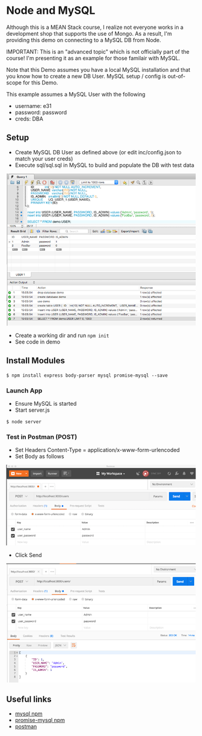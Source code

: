 # Node and MySQL
Although this is a MEAN Stack course, I realize not everyone works in a development shop that supports the use of Mongo.
As a result, I'm providing this demo on connecting to a MySQL DB from Node.

IMPORTANT: This is an "advanced topic" which is not officially part of the course! I'm presenting it as an example for those familair with MySQL.

Note that this Demo assumes you have a local MySQL installation and that you know how to create a new DB User. MySQL setup / config is out-of-scope for this Demo.

This example assumes a MySQL User with the following
+ username: e31
+ password: password
+ creds: DBA


## Setup
+ Create MySQL DB User as defined above (or edit inc/config.json to match your user creds)
+ Execute sql/sql.sql in MySQL to build and populate the DB with test data

![MySQL Workbench](img/mysql_workbench.png?raw=true "MySQL Workbench")

+ Create a working dir and run ```npm init```
+ See code in demo


## Install Modules
```
$ npm install express body-parser mysql promise-mysql --save
```

### Launch App
+ Ensure MySQL is started
+ Start server.js
```
$ node server
```


### Test in Postman (POST)
+ Set Headers Content-Type = application/x-www-form-urlencoded
+ Set Body as follows

![Postman](img/postman.png?raw=true "Postman")

+ Click Send

![Postman](img/results.png?raw=true "Postman")


## Useful links
* [mysql npm](https://www.npmjs.com/package/mysql)
* [promise-mysql npm](https://www.npmjs.com/package/promise-mysql)
* [postman](https://www.getpostman.com)

